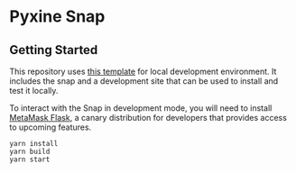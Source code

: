 # Pyxine Snap

## Getting Started

This repository uses [this template](https://github.com/MetaMask/template-snap-monorepo/generate) for local development environment.
It includes the snap and a development site that can be used to install and test it locally.

To interact with the Snap in development mode, you will need to install [MetaMask Flask](https://metamask.io/flask/),
a canary distribution for developers that provides access to upcoming features.

```shell
yarn install
yarn build
yarn start
```
